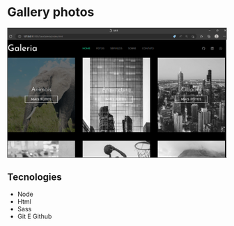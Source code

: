# Gallery photos

![Preview](./readme.png)


## Tecnologies

- Node
- Html
- Sass
- Git E Github




